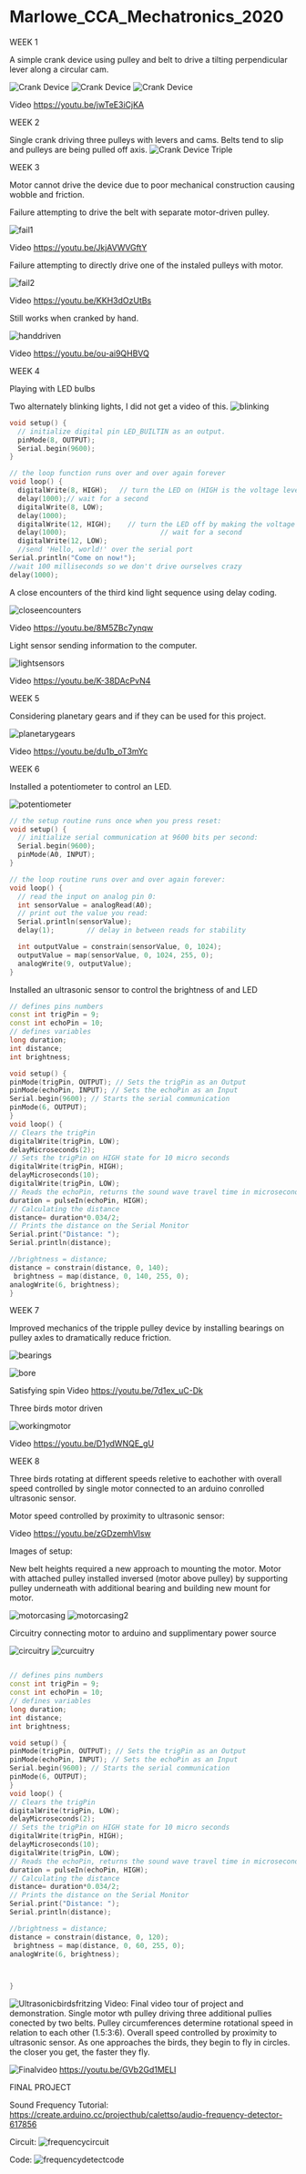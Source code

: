 # Marlowe_CCA_Mechatronics_2020

WEEK 1

A simple crank device using pulley and belt to drive a tilting perpendicular lever along a circular cam.

![Crank Device](/Week1/CrankDevice1.jpg)
![Crank Device](/Week1/CrankDevice2.jpg)
![Crank Device](/Week1/CrankDevice3.jpg)

Video
https://youtu.be/jwTeE3iCjKA




WEEK 2

Single crank driving three pulleys with levers and cams. Belts tend to slip and pulleys are being pulled off axis. 
![Crank Device Triple](/Week2/CrankDeviceTriple.gif)




WEEK 3

Motor cannot drive the device due to poor mechanical construction causing wobble and friction.

Failure attempting to drive the belt with separate motor-driven pulley.

![fail1](/Week3/fail1.jpg)

Video
https://youtu.be/JkjAVWVGftY

Failure attempting to directly drive one of the instaled pulleys with motor.

![fail2](/Week3/fail2.jpg)

Video
https://youtu.be/KKH3dOzUtBs

Still works when cranked by hand.

![handdriven](/Week3/handdriven.jpg)

Video
https://youtu.be/ou-ai9QHBVQ




WEEK 4

Playing with LED bulbs

Two alternately blinking lights, I did not get a video of this.
![blinking](/Week4/blinking.jpg)

```CPP
void setup() {
  // initialize digital pin LED_BUILTIN as an output.
  pinMode(8, OUTPUT);
  Serial.begin(9600);
}

// the loop function runs over and over again forever
void loop() {
  digitalWrite(8, HIGH);   // turn the LED on (HIGH is the voltage level)
  delay(1000);// wait for a second
  digitalWrite(8, LOW);
  delay(1000);
  digitalWrite(12, HIGH);    // turn the LED off by making the voltage LOW
  delay(1000);                       // wait for a second
  digitalWrite(12, LOW);
  //send 'Hello, world!' over the serial port
Serial.println("Come on now!");
//wait 100 milliseconds so we don't drive ourselves crazy
delay(1000);
```

A close encounters of the third kind light sequence using delay coding.

![closeencounters](/Week4/closeencounters.jpg)

Video
https://youtu.be/8M5ZBc7ynqw

Light sensor sending information to the computer.

![lightsensors](/Week4/lightsensors.jpg)

Video
https://youtu.be/K-38DAcPvN4




WEEK 5

Considering planetary gears and if they can be used for this project.

![planetarygears](/Week5/planetarygears.jpg)

Video
https://youtu.be/du1b_oT3mYc




WEEK 6

Installed a potentiometer to control an LED.

![potentiometer](/Week6/potentiometer.jpg)

```CPP
// the setup routine runs once when you press reset:
void setup() {
  // initialize serial communication at 9600 bits per second:
  Serial.begin(9600);
  pinMode(A0, INPUT);
}

// the loop routine runs over and over again forever:
void loop() {
  // read the input on analog pin 0:
  int sensorValue = analogRead(A0);
  // print out the value you read:
  Serial.println(sensorValue);
  delay(1);        // delay in between reads for stability

  int outputValue = constrain(sensorValue, 0, 1024);
  outputValue = map(sensorValue, 0, 1024, 255, 0);
  analogWrite(9, outputValue);  
}

```

Installed an ultrasonic sensor to control the brightness of and LED

```CPP
// defines pins numbers
const int trigPin = 9;
const int echoPin = 10;
// defines variables
long duration;
int distance;
int brightness;

void setup() {
pinMode(trigPin, OUTPUT); // Sets the trigPin as an Output
pinMode(echoPin, INPUT); // Sets the echoPin as an Input
Serial.begin(9600); // Starts the serial communication
pinMode(6, OUTPUT);
}
void loop() {
// Clears the trigPin
digitalWrite(trigPin, LOW);
delayMicroseconds(2);
// Sets the trigPin on HIGH state for 10 micro seconds
digitalWrite(trigPin, HIGH);
delayMicroseconds(10);
digitalWrite(trigPin, LOW);
// Reads the echoPin, returns the sound wave travel time in microseconds
duration = pulseIn(echoPin, HIGH);
// Calculating the distance
distance= duration*0.034/2;
// Prints the distance on the Serial Monitor
Serial.print("Distance: ");
Serial.println(distance);

//brightness = distance;
distance = constrain(distance, 0, 140);
 brightness = map(distance, 0, 140, 255, 0);
analogWrite(6, brightness);
}

```




WEEK 7

Improved mechanics of the tripple pulley device by installing bearings on pulley axles to dramatically reduce friction.


![bearings](/Week7/bearings.jpg)


![bore](/Week7/bore.jpg)

Satisfying spin Video
https://youtu.be/7d1ex_uC-Dk

Three birds motor driven

![workingmotor](/Week7/workingmotor.jpg)

Video
https://youtu.be/D1ydWNQE_gU

WEEK 8

Three birds rotating at different speeds reletive to eachother with overall speed controlled by single motor connected to an arduino conrolled ultrasonic sensor.

Motor speed controlled by proximity to ultrasonic sensor:

Video
https://youtu.be/zGDzemhVlsw

Images of setup:

New belt heights required a new approach to mounting the motor. Motor with attached pulley installed inversed (motor above pulley) by supporting pulley underneath with additional bearing and building new mount for motor.

![motorcasing](/Week8/motorcasing.jpg)
![motorcasing2](/Week8/motorcasing2.jpg)

Circuitry connecting motor to arduino and supplimentary power source

![circuitry](/Week8/circuitry.jpg)
![curcuitry](/Week8/curcuitry2.jpg)

```CPP

// defines pins numbers
const int trigPin = 9;
const int echoPin = 10;
// defines variables
long duration;
int distance;
int brightness;

void setup() {
pinMode(trigPin, OUTPUT); // Sets the trigPin as an Output
pinMode(echoPin, INPUT); // Sets the echoPin as an Input
Serial.begin(9600); // Starts the serial communication
pinMode(6, OUTPUT);
}
void loop() {
// Clears the trigPin
digitalWrite(trigPin, LOW);
delayMicroseconds(2);
// Sets the trigPin on HIGH state for 10 micro seconds
digitalWrite(trigPin, HIGH);
delayMicroseconds(10);
digitalWrite(trigPin, LOW);
// Reads the echoPin, returns the sound wave travel time in microseconds
duration = pulseIn(echoPin, HIGH);
// Calculating the distance
distance= duration*0.034/2;
// Prints the distance on the Serial Monitor
Serial.print("Distance: ");
Serial.println(distance);

//brightness = distance;
distance = constrain(distance, 0, 120);
 brightness = map(distance, 0, 60, 255, 0);
analogWrite(6, brightness);



}
```
![Ultrasonicbirdsfritzing](/Week9/Ultrasonicbirdsfritzing.jpg)
Video:
Final video tour of project and demonstration. Single motor wth pulley driving three additional pullies conected by two belts. Pulley circumferences determine rotational speed in relation to each other (1.5:3:6). Overall speed controlled by proximity to ultrasonic sensor. As one approaches the birds, they begin to fly in circles. the closer you get, the faster they fly.

![Finalvideo](/Week9/Finalvideo.jpg)
https://youtu.be/GVb2Gd1MELI


FINAL PROJECT

Sound Frequency Tutorial:
https://create.arduino.cc/projecthub/calettso/audio-frequency-detector-617856

Circuit:
![frequencycircuit](/Finalproject/frequencycircuit.jpg)

Code:
![frequencydetectcode](/Finalproject/frequencydetectcode.jpg)
